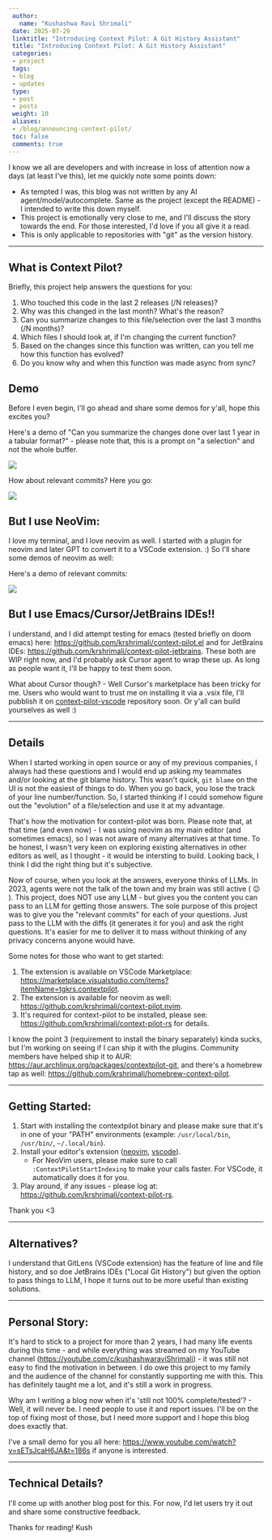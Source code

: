 ```yaml
---
 author:
   name: "Kushashwa Ravi Shrimali"
 date: 2025-07-29
 linktitle: "Introducing Context Pilot: A Git History Assistant"
 title: "Introducing Context Pilot: A Git History Assistant"
 categories:
 - project
 tags:
 - blog
 - updates
 type:
 - post
 - posts
 weight: 10
 aliases:
 - /blog/announcing-context-pilot/
 toc: false
 comments: true
---
```


I know we all are developers and with increase in loss of attention now a days (at least I've this), let me quickly note some points down:

- As tempted I was, this blog was not written by any AI agent/model/autocomplete. Same as the project (except the README) - I intended to write this down myself.
- This project is emotionally very close to me, and I'll discuss the story towards the end. For those interested, I'd love if you all give it a read.
- This is only applicable to repositories with "git" as the version history.

----

## What is Context Pilot?

Briefly, this project help answers the questions for you:

1. Who touched this code in the last 2 releases (/N releases)?
2. Why was this changed in the last month? What's the reason?
3. Can you summarize changes to this file/selection over the last 3 months (/N months)?
4. Which files I should look at, if I'm changing the current function?
5. Based on the changes since this function was written, can you tell me how this function has evolved?
6. Do you know why and when this function was made async from sync?

## Demo

Before I even begin, I'll go ahead and share some demos for y'all, hope this excites you?

Here's a demo of "Can you summarize the changes done over last 1 year in a tabular format?" - please note that, this is a prompt on "a selection" and not the whole buffer.

<img src="https://raw.githubusercontent.com/krshrimali/blog/refs/heads/main/assets/blogs/chat-demo.png"/>

How about relevant commits? Here you go:

<img src="https://raw.githubusercontent.com/krshrimali/blog/refs/heads/main/assets/blogs/all-relevant-commits.png"/>

## But I use NeoVim:

I love my terminal, and I love neovim as well. I started with a plugin for neovim and later GPT to convert it to a VSCode extension. :) So I'll share some demos of neovim as well:

Here's a demo of relevant commits:

<img src="https://raw.githubusercontent.com/krshrimali/blog/refs/heads/main/assets/blogs/relevant-commits-neovim.png"/>

## But I use Emacs/Cursor/JetBrains IDEs!!

I understand, and I did attempt testing for emacs (tested briefly on doom emacs) here: https://github.com/krshrimali/context-pilot.el and for JetBrains IDEs: https://github.com/krshrimali/context-pilot-jetbrains. These both are WIP right now, and I'd probably ask Cursor agent to wrap these up. As long as people want it, I'll be happy to test them soon.

What about Cursor though? - Well Cursor's marketplace has been tricky for me. Users who would want to trust me on installing it via a .vsix file, I'll pubblish it on [context-pilot-vscode](https://github.com/krshrimali/context-pilot-vscode) repository soon. Or y'all can build yourselves as well :)

----

## Details

When I started working in open source or any of my previous companies, I always had these questions and I would end up asking my teammates and/or looking at the git blame history. This wasn't quick, `git blame` on the UI is not the easiest of things to do. When you go back, you lose the track of your line number/function. So, I started thinking if I could somehow figure out the "evolution" of a file/selection and use it at my advantage.

That's how the motivation for context-pilot was born. Please note that, at that time (and even now) - I was using neovim as my main editor (and sometimes emacs), so I was not aware of many alternatives at that time. To be honest, I wasn't very keen on exploring existing alternatives in other editors as well, as I thought - it would be intersting to build. Looking back, I think I did the right thing but it's subjective.

Now of course, when you look at the answers, everyone thinks of LLMs. In 2023, agents were not the talk of the town and my brain was still active ( :wink: ). This project, does NOT use any LLM - but gives you the content you can pass to an LLM for getting those answers. The sole purpose of this project was to give you the "relevant commits" for each of your questions. Just pass to the LLM with the diffs (it generates it for you) and ask the right questions. It's easier for me to deliver it to mass without thinking of any privacy concerns anyone would have.

Some notes for those who want to get started:

1. The extension is available on VSCode Marketplace: https://marketplace.visualstudio.com/items?itemName=tgkrs.contextpilot.
2. The extension is available for neovim as well: https://github.com/krshrimali/context-pilot.nvim.
3. It's required for context-pilot to be installed, please see: https://github.com/krshrimali/context-pilot-rs for details.

I know the point 3 (requirement to install the binary separately) kinda sucks, but I'm working on seeing if I can ship it with the plugins. Community members have helped ship it to AUR: https://aur.archlinux.org/packages/contextpilot-git, and there's a homebrew tap as well: https://github.com/krshrimali/homebrew-context-pilot.

----

## Getting Started:

1. Start with installing the contextpilot binary and please make sure that it's in one of your "PATH" environments (example: `/usr/local/bin`, `/usr/bin/`, `~/.local/bin`).
2. Install your editor's extension ([neovim](https://github.com/krshrimali/context-pilot.nvim]), [vscode](https://marketplace.visualstudio.com/items?itemName=tgkrs.contextpilot)).
    - For NeoVim users, please make sure to call `:ContextPilotStartIndexing` to make your calls faster. For VSCode, it automatically does it for you.
3. Play around, if any issues - please log at: https://github.com/krshrimali/context-pilot-rs.

Thank you <3

-----

## Alternatives?

I understand that GitLens (VSCode extension) has the feature of line and file history, and so doe JetBrains IDEs ("Local Git History") but given the option to pass things to LLM, I hope it turns out to be more useful than existing solutions.

-----

## Personal Story:

It's hard to stick to a project for more than 2 years, I had many life events during this time - and while everything was streamed on my YouTube channel (https://youtube.com/c/kushashwaraviShrimali) - it was still not easy to find the motivation in between. I do owe this project to my family and the audience of the channel for constantly supporting me with this. This has definitely taught me a lot, and it's still a work in progress.

Why am I writing a blog now when it's 'still not 100% complete/tested'? - Well, it will never be. I need people to use it and report issues. I'll be on the top of fixing most of those, but I need more support and I hope this blog does exactly that.

I've a small demo for you all here: https://www.youtube.com/watch?v=sETsJcaH6JA&t=186s if anyone is interested.

-----

## Technical Details?

I'll come up with another blog post for this. For now, I'd let users try it out and share some constructive feedback.

Thanks for reading!
Kush
